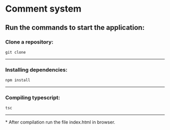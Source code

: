 # Comment system
## Run the commands to start the application:
### Clone a repository:

    git clone
***
### Installing dependencies:

    npm install
***
### Compiling typescript:

    tsc
***

\* After compilation run the file index.html in browser.



